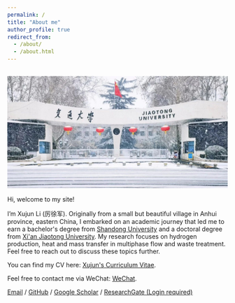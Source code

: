 ```yaml
---
permalink: /
title: "About me"
author_profile: true
redirect_from: 
  - /about/
  - /about.html
---
```


<br/><img src='/images/Winter XJTU.png'>

Hi, welcome to my site!

I’m Xujun Li (厉徐军). Originally from a small but beautiful village in Anhui province, eastern China, I embarked on an academic journey that led me to earn a bachelor's degree from [Shandong University](https://www.en.sdu.edu.cn/) and a doctoral degree from [Xi'an Jiaotong University](http://en.xjtu.edu.cn). 
My research focuses on hydrogen production, heat and mass transfer in multiphase flow and waste treatment. Feel free to reach out to discuss these topics further.

You can find my CV here: [Xujun's Curriculum Vitae](../assets/Curriculum_Vitae.pdf). 

Feel free to contact me via WeChat: [WeChat](../assets/WeChat.pdf). 

 [Email](mailto:xujun_li@163.com) / [GitHub](https://github.com/Xujun-XJTU) /  [Google Scholar](https://scholar.google.com/citations?user=4RlP_ugAAAAJ&hl=en) / [ResearchGate (Login required)](https://www.researchgate.net/profile/Xujun_Li2)
                    

